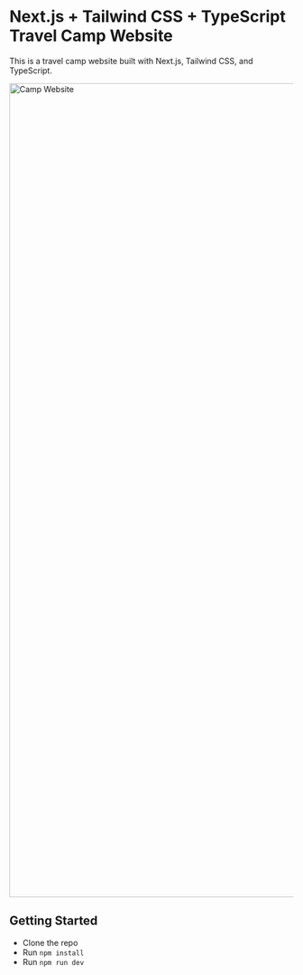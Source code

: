 # Next.js + Tailwind CSS + TypeScript Travel Camp Website

This is a travel camp website built with Next.js, Tailwind CSS, and TypeScript.

<img width="1440" alt="Camp Website" src="https://github.com/nuhptr/travel-website-uiux/assets/50306963/3ce19acf-464e-48f3-a506-492a6a719c98">

## Getting Started

-  Clone the repo
-  Run `npm install`
-  Run `npm run dev`

